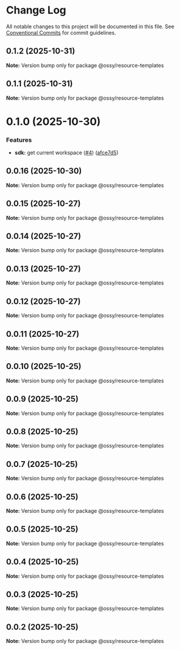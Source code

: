 # Change Log

All notable changes to this project will be documented in this file.
See [Conventional Commits](https://conventionalcommits.org) for commit guidelines.

## 0.1.2 (2025-10-31)

**Note:** Version bump only for package @ossy/resource-templates





## 0.1.1 (2025-10-31)

**Note:** Version bump only for package @ossy/resource-templates





# 0.1.0 (2025-10-30)


### Features

* **sdk:** get current workspace ([#4](https://github.com/ossy-se/packages/issues/4)) ([afce7d5](https://github.com/ossy-se/packages/commit/afce7d5787af42691f62c9eba672ea1be000e19e))





## 0.0.16 (2025-10-30)

**Note:** Version bump only for package @ossy/resource-templates





## 0.0.15 (2025-10-27)

**Note:** Version bump only for package @ossy/resource-templates





## 0.0.14 (2025-10-27)

**Note:** Version bump only for package @ossy/resource-templates





## 0.0.13 (2025-10-27)

**Note:** Version bump only for package @ossy/resource-templates





## 0.0.12 (2025-10-27)

**Note:** Version bump only for package @ossy/resource-templates





## 0.0.11 (2025-10-27)

**Note:** Version bump only for package @ossy/resource-templates





## 0.0.10 (2025-10-25)

**Note:** Version bump only for package @ossy/resource-templates





## 0.0.9 (2025-10-25)

**Note:** Version bump only for package @ossy/resource-templates





## 0.0.8 (2025-10-25)

**Note:** Version bump only for package @ossy/resource-templates





## 0.0.7 (2025-10-25)

**Note:** Version bump only for package @ossy/resource-templates





## 0.0.6 (2025-10-25)

**Note:** Version bump only for package @ossy/resource-templates





## 0.0.5 (2025-10-25)

**Note:** Version bump only for package @ossy/resource-templates





## 0.0.4 (2025-10-25)

**Note:** Version bump only for package @ossy/resource-templates





## 0.0.3 (2025-10-25)

**Note:** Version bump only for package @ossy/resource-templates





## 0.0.2 (2025-10-25)

**Note:** Version bump only for package @ossy/resource-templates
